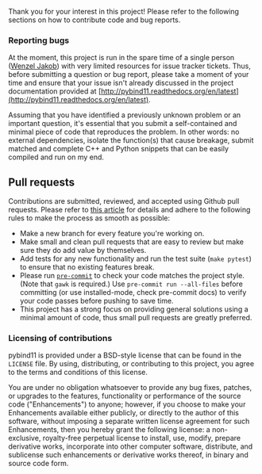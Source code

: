 Thank you for your interest in this project! Please refer to the following
sections on how to contribute code and bug reports.

### Reporting bugs

At the moment, this project is run in the spare time of a single person
([Wenzel Jakob](http://rgl.epfl.ch/people/wjakob)) with very limited resources
for issue tracker tickets. Thus, before submitting a question or bug report,
please take a moment of your time and ensure that your issue isn't already
discussed in the project documentation provided at
[http://pybind11.readthedocs.org/en/latest](http://pybind11.readthedocs.org/en/latest).

Assuming that you have identified a previously unknown problem or an important
question, it's essential that you submit a self-contained and minimal piece of
code that reproduces the problem. In other words: no external dependencies,
isolate the function(s) that cause breakage, submit matched and complete C++
and Python snippets that can be easily compiled and run on my end.

## Pull requests
Contributions are submitted, reviewed, and accepted using Github pull requests.
Please refer to [this
article](https://help.github.com/articles/using-pull-requests) for details and
adhere to the following rules to make the process as smooth as possible:

* Make a new branch for every feature you're working on.
* Make small and clean pull requests that are easy to review but make sure they
  do add value by themselves.
* Add tests for any new functionality and run the test suite (``make pytest``)
  to ensure that no existing features break.
* Please run [``pre-commit``][pre-commit] to check your code matches the
  project style. (Note that ``gawk`` is required.) Use `pre-commit run
  --all-files` before committing (or use installed-mode, check pre-commit docs)
  to verify your code passes before pushing to save time.
* This project has a strong focus on providing general solutions using a
  minimal amount of code, thus small pull requests are greatly preferred.

[pre-commit]: https://pre-commit.com

### Licensing of contributions

pybind11 is provided under a BSD-style license that can be found in the
``LICENSE`` file. By using, distributing, or contributing to this project, you
agree to the terms and conditions of this license.

You are under no obligation whatsoever to provide any bug fixes, patches, or
upgrades to the features, functionality or performance of the source code
("Enhancements") to anyone; however, if you choose to make your Enhancements
available either publicly, or directly to the author of this software, without
imposing a separate written license agreement for such Enhancements, then you
hereby grant the following license: a non-exclusive, royalty-free perpetual
license to install, use, modify, prepare derivative works, incorporate into
other computer software, distribute, and sublicense such enhancements or
derivative works thereof, in binary and source code form.
